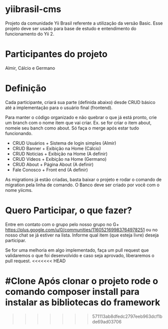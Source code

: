 # yiibrasil-cms
Projeto da comunidade Yii Brasil referente a utilização da versão Basic. Esse projeto deve ser usado para base de estudo e entendimento do funcionamento do Yii 2.

# Participantes do projeto
Almir, Cálcio e Germano

# Definição
Cada participante, criará sua parte (definida abaixo) desde CRUD básico até a implementação para o usuário final (frontend).

Para manter o código organizado e não quebrar o que já está pronto, crie um branch com o nome item que vai criar. Ex. se for criar o item about, nomeie seu banch como about. Só faça o merge após estar tudo funcionando.

  - CRUD Usuários + Sistema de login simples (Almir)
  - CRUD Banner + Exibição na Home (Cálcio)
  - CRUD Noticias + Exibição na Home (A definir)
  - CRUD Vídeos + Exibição na Home (Germano)
  - CRUD About + Página About (A definir)
  - Fale Conosco + Front end (A definir)

﻿As migrations já estão criadas, basta baixar o projeto e rodar o comando de migration pela linha de comando. O Banco deve ser criado por você com o nome yiicms.

# Quero Participar, o que fazer?
Entre em contato com o grupo pelo nosso grupo no G+ https://plus.google.com/u/0/communities/116052169983764978251 ou no nosso chat se já estiver na lista. Informe qual item (que esteja livre) deseja participar.

Se for uma melhoria em algo implementado, faça um pull request que validaremos o que foi desenvolvido e caso seja aprovado, liberaremos o pull request.
<<<<<<< HEAD

#Clone
Após clonar o projeto rode o comando composer install para instalar as bibliotecas do framework
=======
>>>>>>> 571113ab8dfedc2797eeb963dcf1bde69ad03706
